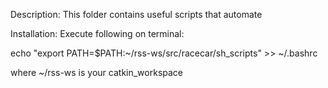 Description:
This folder contains useful scripts that automate 

Installation: 
Execute following on terminal:

echo "export PATH=\$PATH:~/rss-ws/src/racecar/sh_scripts" >> ~/.bashrc

where ~/rss-ws is your catkin_workspace
